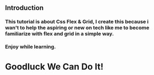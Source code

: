 ## Introduction
### This tutorial is about Css Flex & Grid, I create this because i wan't to help the aspiring or new on tech like me to become familiarize with flex and grid in a simple way.
### Enjoy while learning.
# Goodluck We Can Do It!
